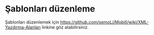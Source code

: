 # Şablonları düzenleme

Şablonları düzenlemek için https://github.com/semoLi/Mobill/wiki/XML-Yazdırma-Alanları linkine göz atabilirsiniz.
